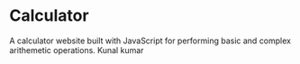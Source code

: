 # Calculator
A calculator website built with JavaScript for performing basic and complex arithemetic operations.
Kunal kumar
